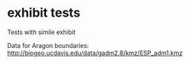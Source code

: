 # exhibit tests
Tests with simile exhibit

Data for Aragon boundaries: http://biogeo.ucdavis.edu/data/gadm2.8/kmz/ESP_adm1.kmz
